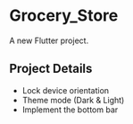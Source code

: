 # Grocery_Store

A new Flutter project.

## Project Details 
 - Lock device orientation
 - Theme mode (Dark & Light)
 - Implement the bottom bar

